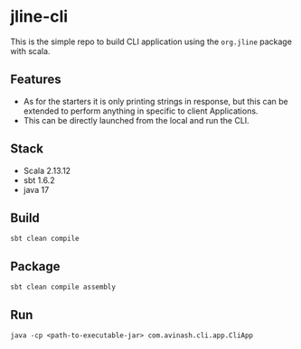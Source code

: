 # jline-cli

This is the simple repo to build CLI application using the `org.jline` package with scala.

## Features
* As for the starters it is only printing strings in response, but this can be extended to perform anything in specific to client Applications.
* This can be directly launched from the local and run the CLI.


## Stack
* Scala 2.13.12
* sbt 1.6.2
* java 17

## Build
```shell
sbt clean compile
```

## Package
```shell
sbt clean compile assembly
```

## Run
```shell
java -cp <path-to-executable-jar> com.avinash.cli.app.CliApp
```